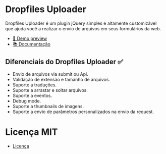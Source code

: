 # Dropfiles Uploader

Dropfiles Uploader é um plugin jQuery simples e altamente customizável que ajuda você a realizar o envio de arquivos em seus formulários da web.

- [👀 Demo preview](https://dropfiles-uploader-example.netlify.app/)
- [📚 Documentação](https://dropfiles-uploader.gitbook.io)

## Diferenciais do Dropfiles Uploader ✅

- Envio de arquivos via submit ou Api.
- Validação de extensão e tamanho de arquivos.
- Suporte a traduções.
- Suporte a arrastar e soltar arquivos.
- Suporte a eventos.
- Debug mode.
- Suporte a thumbnails de imagens.
- Suporte a envio de parâmetros personalizados na envio da request.

# Licença MIT

- [Licença](https://github.com/rwenzel22/drop-files-uploader/blob/main/LICENSE)
